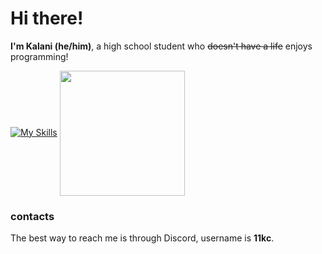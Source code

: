 # Hi there!
**I'm Kalani (he/him)**, a high school student who ~~doesn't have a life~~ enjoys programming!

[![My Skills](https://skillicons.dev/icons?i=linux,html,css,bash,c,go)](https://skillicons.dev)
<a href="https://github.com/anuraghazra/github-readme-stats">
  <img height=200 align="center" src="https://github-readme-stats.vercel.app/api?username=12kc" />
</a>
### contacts
The best way to reach me is through Discord, username is **11kc**.
